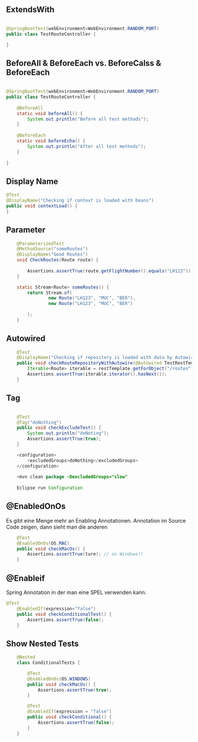 

## ExtendsWith 

```java

@SpringBootTest(webEnvironment=WebEnvironment.RANDOM_PORT)
public class TestRouteController {

}

```

## BeforeAll & BeforeEach vs. BeforeCalss & BeforeEach

```java
	
@SpringBootTest(webEnvironment=WebEnvironment.RANDOM_PORT)
public class TestRouteController {
	
	@BeforeAll
    static void beforeAll() {
        System.out.println("Before all test methods");
    }
 
    @BeforeEach
    static void beforeEcha() {
        System.out.println("After all test methods");
    }
	
}

```

## Display Name 

```java
@Test
@DisplayName("Checking if context is loaded with beans")
public void contextLoad() {
}

```

## Parameter 

```java
    @ParameterizedTest 
    @MethodSource("someRoutes")
    @DisplayName("Good Routes")
    void CheckRoutes(Route route) {
        
        Assertions.assertTrue(route.getFlightNumber().equals("LH123"));
    }

    static Stream<Route> someRoutes() {
        return Stream.of(
                new Route("LH123", "MUC", "BER"),
                new Route("LH123", "MUC", "BER")
                
        );
    }
```

## Autowired 

```java
	@Test
	@DisplayName("Checking if repository is loaded with data by Autowire")
	public void checkRouteRepositoryWithAutowire(@Autowired TestRestTemplate restTemplate) {
		Iterable<Route> iterable = restTemplate.getForObject("/routes", Iterable.class);
		Assertions.assertTrue(iterable.iterator().hasNext());
	} 

```

## Tag 
```java

	@Test
	@Tag("doNothing")
	public void checkExcludeTest() {
		System.out.println("doNoting");
		Assertions.assertTrue(true);
	} 
```

```java
 	<configuration>
		<excludedGroups>doNothing</excludedGroups>
	</configuration>
	
	>mvn clean package -DexcludedGroups="slow"
	
	Eclipse run Configuration 
```

## @EnabledOnOs 
Es gibt eine Menge mehr an Enabling Annotationen. Annotation im Source Code zeigen, dann sieht man die anderen 

```java
	@Test
	@EnabledOnOs(OS.MAC)
	public void checkMacOs() {
		Assertions.assertTrue(ture); // on Windows!!
	} 

```

## @Enableif 
Spring Annotation in der man eine SPEL verwenden kann. 

```java
@Test
	@EnabledIf(expression="false")
	public void checkConditionalTest() {
		Assertions.assertTrue(false);
	} 

```

## Show Nested Tests
```java
    @Nested
	class ConditionalTests {

		@Test
		@EnabledOnOs(OS.WINDOWS)
		public void checkMacOs() {
			Assertions.assertTrue(true);
		}

		@Test
		@EnabledIf(expression = "false")
		public void checkConditional() {
			Assertions.assertTrue(false);
		}
	}
```

